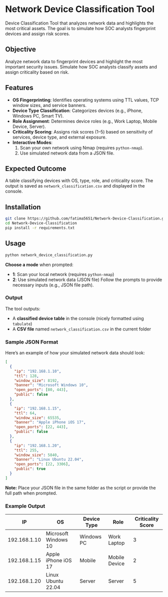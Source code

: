 # Network Device Classification Tool

Device Classification Tool that analyzes network data and highlights the most critical assets. The goal is to simulate how SOC analysts fingerprint devices and assign risk scores.

## Objective
Analyze network data to fingerprint devices and highlight the most important security issues. Simulate how SOC analysts classify assets and assign criticality based on risk.

## Features

- **OS Fingerprinting**: Identifies operating systems using TTL values, TCP window sizes, and service banners.  
- **Device Type Classification**: Categorizes devices (e.g., iPhone, Windows PC, Smart TV).  
- **Role Assignment**: Determines device roles (e.g., Work Laptop, Mobile Device, Server).  
- **Criticality Scoring**: Assigns risk scores (1–5) based on sensitivity of services, device type, and external exposure.  
- **Interactive Modes**:  
  1. Scan your own network using Nmap (requires `python-nmap`).  
  2. Use simulated network data from a JSON file.

## Expected Outcome
A table classifying devices with OS, type, role, and criticality score. The output is saved as `network_classification.csv` and displayed in the console.

## Installation

```bash
git clone https://github.com/fatima5651/Network-Device-Classification.git
cd Network-Device-Classification
pip install -r requirements.txt
```
## Usage
```bash
python network_device_classification.py
```
**Choose a mode** when prompted:  
   - **1**: Scan your local network (requires `python-nmap`)  
   - **2**: Use simulated network data (JSON file)
Follow the prompts to provide necessary inputs (e.g., JSON file path).

### Output

The tool outputs:

- A **classified device table** in the console (nicely formatted using `tabulate`)  
- A **CSV file** named `network_classification.csv` in the current folder

### Sample JSON Format

Here’s an example of how your simulated network data should look:

```json
[
  {
    "ip": "192.168.1.10",
    "ttl": 128,
    "window_size": 8192,
    "banner": "Microsoft Windows 10",
    "open_ports": [80, 443],
    "public": false
  },
  {
    "ip": "192.168.1.15",
    "ttl": 64,
    "window_size": 65535,
    "banner": "Apple iPhone iOS 17",
    "open_ports": [22, 443],
    "public": false
  },
  {
    "ip": "192.168.1.20",
    "ttl": 255,
    "window_size": 5840,
    "banner": "Linux Ubuntu 22.04",
    "open_ports": [22, 3306],
    "public": true
  }
]
```
**Note:** Place your JSON file in the same folder as the script or provide the full path when prompted.
### Example Output

| IP           | OS                   | Device Type | Role          | Criticality Score |
|--------------|----------------------|-------------|---------------|-------------------|
| 192.168.1.10 | Microsoft Windows 10 | Windows PC  | Work Laptop   | 3                 |
| 192.168.1.15 | Apple iPhone iOS 17  | Mobile      | Mobile Device | 2                 |
| 192.168.1.20 | Linux Ubuntu 22.04   | Server      | Server        | 5                 |

